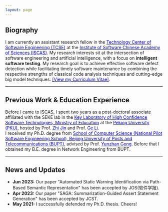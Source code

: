 ```yaml
---
layout: page
---
```


## Biography

I am currently an assistant research fellow in the [<font color="0000dd">Technology Center of Software Engineering (TCSE)</font>](http://www.tcse.cn/) at the [<font color="0000dd">Institute of Software Chinese Academy of Sciences (ISCAS)</font>](http://www.iscas.ac.cn/). My research interests sit at the intersection of software engineering and artificial intelligence, with a focus on **intelligent software testing**. My research goal is to achieve effective software defect detection while facilitating timely software maintenance by combining the respective strengths of classical code analysis techniques and cutting-edge big model techniques. [<font color="0000dd">[View my Curriculum Vitae]</font>](https://zhangyw.work/file/CV-Zhang.pdf).

---

## Previous Work & Education Experience

Before I came to ISCAS, I spent two years as a post-doctoral associate affiliated with the SEKE lab in the [<font color="0000dd">Key Laboratory of High Confidence Software Technologies, Ministry of Education</font>](http://hcst.pku.edu.cn/) at the [<font color="0000dd">Peking University (PKU)</font>](https://www.pku.edu.cn), hosted by Prof. [<font color="0000dd">Zhi Jin</font>](http://faculty.pku.edu.cn/zhijin) and Prof. [<font color="0000dd">Ge Li</font>](https://ligechina.github.io/).<br>I received my Ph.D. degree from [<font color="0000dd">School of Computer Science (National Pilot Software Engineering School), Beijing University of Posts and Telecommunications (BUPT)</font>](https://scs.bupt.edu.cn/), advised by Prof. [<font color="0000dd">Yunzhan Gong</font>](https://scs.bupt.edu.cn/info/1292/2713.htm). Before that I obtained my B.E. degree in Network Engineering from BUPT.

---

## News and Updates

- **Jun 2023:** Our paper "Automated Static Warning Identification via Path-Based Semantic Representation" has been accepted by JOS(软件学报).
- **Apr 2023:** Our paper "SAGA: Summarization-Guided Assert Statement Generation" has been accepted by JCST.
- **May 2021:** I successfully defended my Ph.D. thesis. Cheers!
